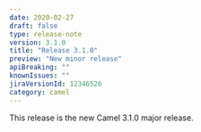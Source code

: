 ```yaml
---
date: 2020-02-27
draft: false 
type: release-note
version: 3.1.0
title: "Release 3.1.0"
preview: "New minor release"
apiBreaking: ""
knownIssues: ""
jiraVersionId: 12346526
category: camel
---
```


This release is the new Camel 3.1.0 major release.
